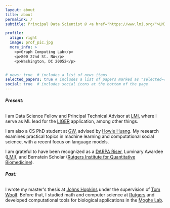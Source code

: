 ```yaml
---
layout: about
title: about
permalink: /
subtitle: Principal Data Scientist @ <a href="https://www.lmi.org/">LMI</a>. CS PhD Student @ <a href="https://math.columbian.gwu.edu/">GW</a>.

profile:
  align: right
  image: prof_pic.jpg
  more_info: >
    <p>Graph Computing Lab</p>
    <p>800 22nd St. NW</p>
    <p>󠁤󠁣󠁿󠁳Washington, DC 20052󠁣</p>


# news: true  # includes a list of news items
selected_papers: true # includes a list of papers marked as "selected={true}"
social: true  # includes social icons at the bottom of the page
---
```


###### **Present:**

I am Data Science Fellow and Principal Technical Advisor at <a href="https://www.lmi.org/">LMI</a>, where I serve as ML lead for the <a href="https://www.lmi.org/capabilities/solutions/liger">LIGER</a> application, among other things.

I am also a CS PhD student at <a href="https://www.cs.seas.gwu.edu">GW</a>, advised by <a href="https://www2.seas.gwu.edu/~howie/">Howie Huang</a>. My research examines practical topics in machine learning and computational social science, with a recent focus on language models.

I am grateful to have been recognized as a <a href="https://forward.darpa.mil/risers">DARPA Riser</a>, Luminary Awardee (<a href="https://www.lmi.org/">LMI</a>), and Bernstein Scholar (<a href="https://iqb.rutgers.edu">Rutgers Institute for Quantitative Biomedicine</a>).


###### **Past:**

I wrote my master's thesis at <a href="https://engineering.jhu.edu/">Johns Hopkins</a> under the supervision of <a href="https://www.hopkinsmedicine.org/research/labs/tom-woolf-lab">Tom Woolf</a>. Before that, I studied math and computer science at <a href="https://www.math.rutgers.edu/">Rutgers</a> and developed computational tools for biological applications in the <a href="https://bme.rutgers.edu/prabhas-v-moghe">Moghe Lab</a>.


<!-- Put your address / P.O. box / other info right below your picture. You can also disable any these elements by editing `profile` property of the YAML header of your `_pages/about.md`. Edit `_bibliography/papers.bib` and Jekyll will render your [publications page](/al-folio/publications/) automatically. -->
